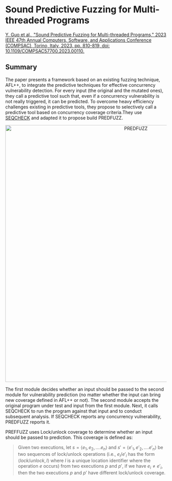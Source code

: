# Sound Predictive Fuzzing for Multi-threaded Programs

[Y. Guo et al., "Sound Predictive Fuzzing for Multi-threaded Programs," 2023 IEEE 47th Annual Computers, Software, and Applications Conference (COMPSAC), Torino, Italy, 2023, pp. 810-819, doi: 10.1109/COMPSAC57700.2023.00110.](https://ieeexplore.ieee.org/document/10196976)

## Summary

The paper presents a framework based on an existing fuzzing technique,
AFL++, to integrate the predictive techniques for effective concurrency vulnerability detection.
For every input (the original and the mutated ones), they call a predictive tool such that, even if a concurrency vulnerability is not really triggered, it can be predicted.
To overcome heavy efficiency challenges existing in predictive tools, they propose to selectively call a predictive tool based on concurrency coverage criteria.They use [SEQCHECK](./SoundAndEfficientConcurrencyBugPrediction.md) and adapted it to propose build PREDFUZZ.

<center><img src="../img/predfuzz.png" alt="PREDFUZZ" width="800px" height=auto></center>

The first module decides whether an input should be passed to the second module for vulnerability prediction (no matter whether the input can bring new coverage defined in AFL++ or not). The second module accepts the original program under test and input from the first module. Next, it calls SEQCHECK to run the program against that input and to conduct subsequent analysis. If SEQCHECK reports any concurrency vulnerability, PREDFUZZ reports it.

PREFFUZZ uses Lock/unlock coverage to determine whether an input should be passed to prediction. This coverage is defined as:

> Given two executions, let $s = \langle e_1, e_2, ....e_n\rangle$ and $s' = \langle e'_1, e'_2, ....e'_n\rangle$ be two sequences of lock/unlock operations (i.e., $e_i/{e'}_i$ has the form $\langle lock/unlock, l\rangle$ where $l$ is a unique location identifier where the operation $e$ occurs) from two executions $p$ and $p'$, if we have $e_i \neq e'_i$, then the two executions $p$ and $p'$ have different lock/unlock coverage.